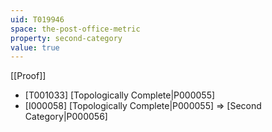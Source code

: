 ```yaml
---
uid: T019946
space: the-post-office-metric
property: second-category
value: true
---
```

[[Proof]]

* [T001033] [Topologically Complete|P000055]
* [I000058] [Topologically Complete|P000055] => [Second Category|P000056]

